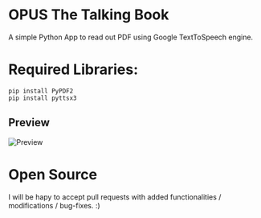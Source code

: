 # OPUS The Talking Book

A simple Python App to read out PDF using Google TextToSpeech engine.

Required Libraries:
==========================
```
pip install PyPDF2
pip install pyttsx3
```


## Preview
![Preview](Assets/OPUS.gif)

# Open Source

I will be hapy to accept pull requests with added functionalities / modifications / bug-fixes. :)
